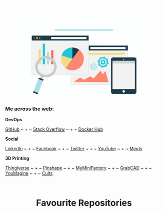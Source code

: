 <p align="center"><img width="480" height="300" src="https://github.com/jgphilpott/jgphilpott/blob/main/workflow.gif"></p>

### Me across the web:

**DevOps**

[GitHub](https://github.com/jgphilpott) ~ + ~ [Stack Overflow](https://stackoverflow.com/users/1544937/jacob-philpott) ~ + ~ [Docker Hub](https://hub.docker.com/u/jgphilpott)

**Social**

[LinkedIn](https://www.linkedin.com/in/jgphilpott) ~ + ~ [Facebook](https://www.facebook.com/jgphilpott) ~ + ~ [Twitter](https://twitter.com/__jgphilpott__) ~ + ~ [YouTube](https://www.youtube.com/channel/UCwU-tFbVQ_ngKaacRzwQd8A) ~ + ~ [Minds](https://www.minds.com/jgphilpott)

**3D Printing**

[Thingiverse](https://www.thingiverse.com/jgphilpott) ~ + ~ [Pinshape](https://pinshape.com/users/964002) ~ + ~ [MyMiniFactory](https://www.myminifactory.com/users/jgphilpott) ~ + ~ [GrabCAD](https://grabcad.com/jacob.philpott-1) ~ + ~ [YouMagine](https://www.youmagine.com/jgphilpott) ~ + ~ [Cults](https://cults3d.com/en/users/jacobphilpott)

<br><h1 align="center">Favourite Repositories</h1>
